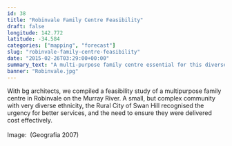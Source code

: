 ```yaml
---
id: 38
title: "Robinvale Family Centre Feasibility"
draft: false
longitude: 142.772
latitude: -34.584
categories: ["mapping", "forecast"]
slug: "robinvale-family-centre-feasibility"
date: "2015-02-26T03:29:00+00:00"
summary_text: "A multi-purpose family centre essential for this diverse community"
banner: "Robinvale.jpg"
---
```


<span>With bg architects, we compiled a feasibility study of a multipurpose family centre in Robinvale on the Murray River. A small, but complex community with very diverse ethnicity, the Rural City of Swan Hill recognised the urgency for better services, and the need to ensure they were delivered cost effectively.<br><br><span class="wysiwyg-color-silver">Image: &nbsp;(Geografia 2007)</span><br><br></span>
